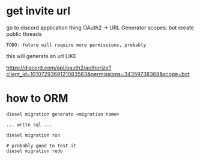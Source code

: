 # get invite url

go to discord application thing
OAuth2 -> URL Generator
scopes:
    bot
        create public threads

    TODO: future will require more permissions, probably

this will generate an url LIKE

https://discord.com/api/oauth2/authorize?client_id=1010729369121083563&permissions=34359738368&scope=bot

# how to ORM

```
diesel migration generate <migration name>

... write sql ...

diesel migration run

# probably good to test it
diesel migration redo
```